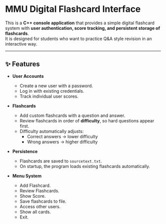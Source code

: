 # MMU Digital Flashcard Interface

This is a **C++ console application** that provides a simple digital flashcard system with **user authentication, score tracking, and persistent storage of flashcards**.  
It is designed for students who want to practice Q&A style revision in an interactive way.

---

## ✨ Features
- **User Accounts**
  - Create a new user with a password.
  - Log in with existing credentials.
  - Track individual user scores.

- **Flashcards**
  - Add custom flashcards with a question and answer.
  - Review flashcards in order of **difficulty**, so hard questions appear first.
  - Difficulty automatically adjusts:
    - Correct answers → lower difficulty  
    - Wrong answers → higher difficulty  

- **Persistence**
  - Flashcards are saved to `sourcetext.txt`.
  - On startup, the program loads existing flashcards automatically.

- **Menu System**
  - Add Flashcard.
  - Review Flashcards.
  - Show Score.
  - Save flashcards to file.
  - Access other users.
  - Show all cards.
  - Exit.
